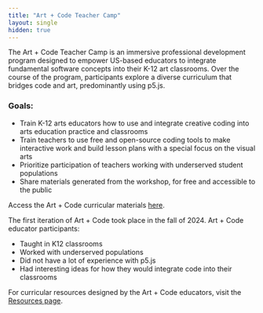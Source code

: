 ```yaml
---
title: "Art + Code Teacher Camp"
layout: single
hidden: true
---
```


The Art + Code Teacher Camp is an immersive professional development program designed to empower US-based educators to integrate fundamental software concepts into their K-12 art classrooms. Over the course of the program, participants explore a diverse curriculum that bridges code and art, predominantly using p5.js.

### Goals:
- Train K-12 arts educators how to use and integrate creative coding into arts education practice and classrooms
- Train teachers to use free and open-source coding tools to make interactive work and build lesson plans with a special focus on the visual arts
- Prioritize participation of teachers working with underserved student populations 
- Share materials generated from the workshop, for free and accessible to the public

Access the Art + Code curricular materials [here](https://processing.github.io/art-plus-code/introduction/).

The first iteration of Art + Code took place in the fall of 2024. Art + Code educator participants:
- Taught in K12 classrooms
- Worked with underserved populations
- Did not have a lot of experience with p5.js
- Had interesting ideas for how they would integrate code into their classrooms

For curricular resources designed by the Art + Code educators, visit the [Resources page](https://processing.github.io/art-plus-code/resources/).
